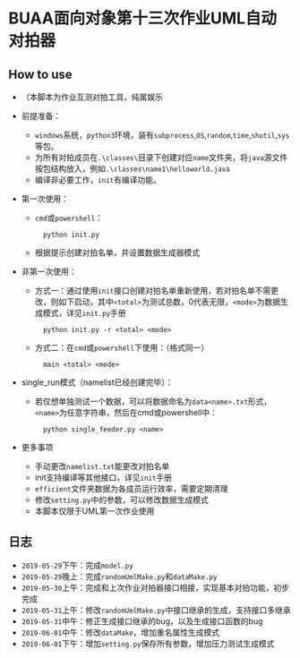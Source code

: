 # BUAA面向对象第十三次作业UML自动对拍器

## How to use

- （本脚本为作业互测对拍工具，纯属娱乐
- 前提准备：
    - `windows`系统，`python3`环境，装有`subprocess`,`OS`,`random`,`time`,`shutil`,`sys`等包。
    - 为所有对拍成员在`.\classes\`目录下创建对应`name`文件夹，将`java`源文件按包结构放入，例如`.\classes\name1\helloworld.java`
    - 编译非必要工作，`init`有编译功能。

- 第一次使用：
    - `cmd`或`powershell`：

            python init.py

    - 根据提示创建对拍名单，并设置数据生成器模式
- 非第一次使用：
    - 方式一：通过使用`init`接口创建对拍名单重新使用，若对拍名单不需更改，则如下启动，其中`<total>`为测试总数，0代表无限，`<mode>`为数据生成模式，详见`init.py`手册

            python init.py -r <total> <mode>
    
    - 方式二：在`cmd`或`powershell`下使用：（格式同一）

            main <total> <mode>
- single_run模式（namelist已经创建完毕）：
    - 若仅想单独测试一个数据，可以将数据命名为`data<name>.txt`形式，`<name>`为任意字符串，然后在cmd或powershell中：

            python single_feeder.py <name> 
- 更多事项
    - 手动更改`namelist.txt`能更改对拍名单
    - init支持编译等其他接口，详见`init`手册
    - `efficient`文件夹数据为各成员运行效率，需要定期清理
    - 修改`setting.py`中的参数，可以修改数据生成模式
    - 本脚本仅限于UML第一次作业使用

## 日志

- `2019-05-29`下午：完成`model.py`
- `2019-05-29`晚上：完成`randomUmlMake.py`和`dataMake.py`
- `2019-05-30`上午：完成和上次作业对拍器接口相接，实现基本对拍功能，初步完成
- `2019-05-31`上午：修改`randomUmlMake.py`中接口继承的生成，支持接口多继承
- `2019-05-31`中午：修正生成接口继承的bug，以及生成接口函数的bug
- `2019-06-01`中午：修改`dataMake`，增加重名属性生成模式
- `2019-06-01`下午：增加`setting.py`保存所有参数，增加压力测试生成模式